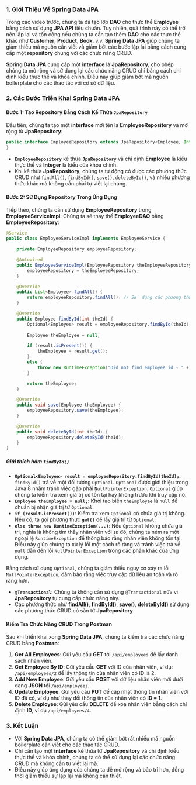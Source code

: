 
### 1. Giới Thiệu Về Spring Data JPA

Trong các video trước, chúng ta đã tạo lớp **DAO** cho thực thể **Employee** bằng cách sử dụng **JPA API** tiêu chuẩn. Tuy nhiên, quá trình này có thể trở nên lặp lại và tốn công nếu chúng ta cần tạo thêm **DAO** cho các thực thể khác như **Customer**, **Product**, **Book**, v.v. **Spring Data JPA** giúp chúng ta giảm thiểu mã nguồn cần viết và giảm bớt các bước lặp lại bằng cách cung cấp một **repository** chung với các chức năng CRUD.

**Spring Data JPA** cung cấp một **interface** là **JpaRepository**, cho phép chúng ta mở rộng và sử dụng lại các chức năng CRUD chỉ bằng cách chỉ định kiểu thực thể và khóa chính. Điều này giúp giảm bớt mã nguồn boilerplate cho các thao tác với cơ sở dữ liệu.

### 2. Các Bước Triển Khai Spring Data JPA

#### Bước 1: Tạo Repository Bằng Cách Kế Thừa `JpaRepository`
Đầu tiên, chúng ta tạo một **interface** mới tên là **EmployeeRepository** và mở rộng từ **JpaRepository**:
```java
public interface EmployeeRepository extends JpaRepository<Employee, Integer> {
}
```
- **`EmployeeRepository`** kế thừa **`JpaRepository`** và chỉ định **Employee** là kiểu thực thể và **Integer** là kiểu của khóa chính.
- Khi kế thừa **JpaRepository**, chúng ta tự động có được các phương thức CRUD như `findAll()`, `findById()`, `save()`, `deleteById()`, và nhiều phương thức khác mà không cần phải tự viết lại chúng.

#### Bước 2: Sử Dụng Repository Trong Ứng Dụng
Tiếp theo, chúng ta cần sử dụng **EmployeeRepository** trong **EmployeeServiceImpl**. Chúng ta sẽ thay thế **EmployeeDAO** bằng **EmployeeRepository**:
```java
@Service
public class EmployeeServiceImpl implements EmployeeService {

    private EmployeeRepository employeeRepository;

    @Autowired
    public EmployeeServiceImpl(EmployeeRepository theEmployeeRepository) {
        employeeRepository = theEmployeeRepository;
    }

    @Override
    public List<Employee> findAll() {
        return employeeRepository.findAll(); // Sử dụng các phương thức CRUD có sẵn
    }

    @Override
    public Employee findById(int theId) {
        Optional<Employee> result = employeeRepository.findById(theId);
        
        Employee theEmployee = null;

        if (result.isPresent()) {
            theEmployee = result.get();
        }
        else {
            throw new RuntimeException("Did not find employee id - " + theId);
        }

        return theEmployee;
    }

    @Override
    public void save(Employee theEmployee) {
        employeeRepository.save(theEmployee);
    }

    @Override
    public void deleteById(int theId) {
        employeeRepository.deleteById(theId);
    }
}
```
##### Giải thích hàm `findById()`
- **`Optional<Employee> result = employeeRepository.findById(theId);`**: `findById()` trả về một đối tượng `Optional`. `Optional` được giới thiệu trong Java 8 nhằm tránh việc gặp phải `NullPointerException`. `Optional` giúp chúng ta kiểm tra xem giá trị có tồn tại hay không trước khi truy cập nó.
- **`Employee theEmployee = null;`**: Khởi tạo biến `theEmployee` là `null` để chuẩn bị nhận giá trị từ `Optional`.
- **`if (result.isPresent())`**: Kiểm tra xem `Optional` có chứa giá trị không. Nếu có, ta gọi phương thức **`get()`** để lấy giá trị từ `Optional`.
- **`else throw new RuntimeException(...)`**: Nếu `Optional` không chứa giá trị, nghĩa là không tìm thấy nhân viên với `ID` đó, chúng ta ném ra một ngoại lệ `RuntimeException` để thông báo rằng nhân viên không tồn tại. Điều này giúp chúng ta xử lý lỗi một cách rõ ràng và tránh việc trả về `null` dẫn đến lỗi `NullPointerException` trong các phần khác của ứng dụng.

Bằng cách sử dụng `Optional`, chúng ta giảm thiểu nguy cơ xảy ra lỗi `NullPointerException`, đảm bảo rằng việc truy cập dữ liệu an toàn và rõ ràng hơn.

- **`@Transactional`**: Chúng ta không cần sử dụng `@Transactional` nữa vì **JpaRepository** tự cung cấp chức năng này.
- Các phương thức như **findAll()**, **findById()**, **save()**, **deleteById()** sử dụng các phương thức CRUD có sẵn từ **JpaRepository**.

#### Kiểm Tra Chức Năng CRUD Trong Postman
Sau khi triển khai xong **Spring Data JPA**, chúng ta kiểm tra các chức năng CRUD bằng **Postman**:

1. **Get All Employees**: Gửi yêu cầu **GET** tới `/api/employees` để lấy danh sách nhân viên.
2. **Get Employee By ID**: Gửi yêu cầu **GET** với ID của nhân viên, ví dụ: `/api/employees/2` để lấy thông tin của nhân viên có ID là 2.
3. **Add New Employee**: Gửi yêu cầu **POST** với dữ liệu nhân viên mới dưới dạng **JSON** tới `/api/employees`.
4. **Update Employee**: Gửi yêu cầu **PUT** để cập nhật thông tin nhân viên với ID đã có, ví dụ như thay đổi thông tin của nhân viên có **ID = 1**.
5. **Delete Employee**: Gửi yêu cầu **DELETE** để xóa nhân viên bằng cách chỉ định **ID**, ví dụ `/api/employees/4`.

### 3. Kết Luận
- Với **Spring Data JPA**, chúng ta có thể giảm bớt rất nhiều mã nguồn boilerplate cần viết cho các thao tác CRUD.
- Chỉ cần tạo một **interface** kế thừa từ **JpaRepository** và chỉ định kiểu thực thể và khóa chính, chúng ta có thể sử dụng lại các chức năng CRUD mà không cần tự viết lại mã.
- Điều này giúp ứng dụng của chúng ta dễ mở rộng và bảo trì hơn, đồng thời giảm thiểu sự lặp lại mã không cần thiết.
